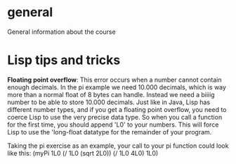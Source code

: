 # general
General information about the course

# Lisp tips and tricks
**Floating point overflow**: This error occurs when a number cannot contain enough
decimals. In the pi example we need 10.000 decimals, which is way more than a normal
float of 8 bytes can handle. Instead we need a biiiig number to be able to store 10.000 decimals.
Just like in Java, Lisp has different number types, and if you get a floating
point overflow, you need to coerce Lisp to use the very precise data type.
So when you call a function for the first time, you should append 'L0'
to your numbers. This will force Lisp to use the 'long-float datatype for
the remainder of your program.

Taking the pi exercise as an example, your call to your pi function could look like this:
   (myPi 1L0 (/ 1L0 (sqrt 2L0)) (/ 1L0 4L0) 1L0)
